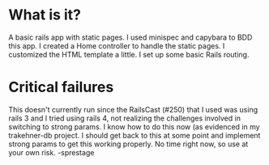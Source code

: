 What is it?
=======

A basic rails app with static pages.  I used  minispec and capybara to BDD this app.  I created a Home 
controller to handle the static pages.  I customized the HTML template a little.  I set up some basic 
Rails routing.  


Critical failures
=======

This doesn't currently run since the RailsCast (#250) that I used was using rails 3 and I tried using rails 4, 
not realizing the challenges involved in switching to strong params.  I know how to do this now (as 
evidenced in my trakehner-db project.  I should get back to this at some point and implement strong params
to get this working properly.  No time right now, so use at your own risk.  -sprestage
